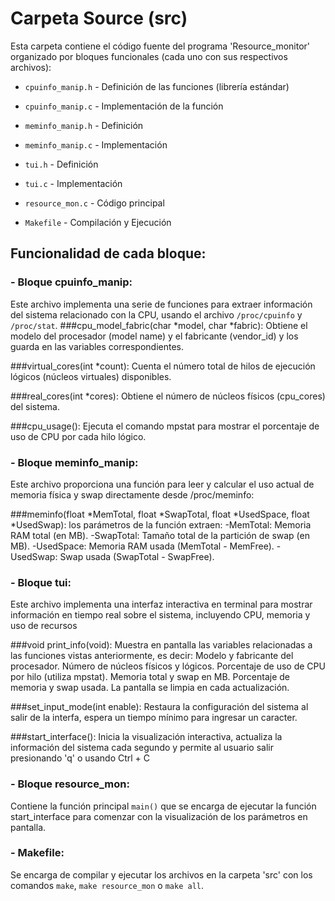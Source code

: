 # **Carpeta Source (src)**

Esta carpeta contiene el código fuente del programa 'Resource_monitor' organizado por bloques funcionales (cada uno con sus respectivos archivos):

- `cpuinfo_manip.h` - Definición de las funciones (librería estándar)

- `cpuinfo_manip.c` - Implementación de la función 

- `meminfo_manip.h` - Definición

- `meminfo_manip.c` - Implementación

- `tui.h` - Definición

- `tui.c` - Implementación

- `resource_mon.c` - Código principal

- `Makefile` - Compilación y Ejecución


## Funcionalidad de cada bloque:

### **- Bloque cpuinfo_manip:**

Este archivo implementa una serie de funciones para extraer información del sistema relacionado con la CPU, usando el archivo `/proc/cpuinfo` y `/proc/stat`. 
  ###cpu_model_fabric(char *model, char *fabric): 
  Obtiene el modelo del procesador (model name) y el fabricante (vendor_id) y    los guarda en las variables correspondientes.

  ###virtual_cores(int *count): Cuenta el número total de hilos de ejecución     lógicos (núcleos virtuales) disponibles.

  ###real_cores(int *cores): Obtiene el número de núcleos físicos (cpu_cores)     del sistema. 

  ###cpu_usage(): Ejecuta el comando mpstat para mostrar el porcentaje de uso     de CPU por cada hilo lógico.

### **- Bloque meminfo_manip:**

Este archivo proporciona una función para leer y calcular el uso actual de memoria física y swap directamente desde /proc/meminfo:

  ###meminfo(float *MemTotal, float *SwapTotal, float *UsedSpace, float          *UsedSwap): los parámetros de la función extraen: 
      -MemTotal: Memoria RAM total (en MB).
      -SwapTotal: Tamaño total de la partición de swap (en MB).
      -UsedSpace: Memoria RAM usada (MemTotal - MemFree).
      -UsedSwap: Swap usada (SwapTotal - SwapFree).
      
### **- Bloque tui:**
Este archivo implementa una interfaz interactiva en terminal para mostrar información en tiempo real sobre el sistema, incluyendo CPU, memoria y uso de recursos

  ###void print_info(void): Muestra en pantalla las variables relacionadas a     las funciones vistas anteriormente, es decir: 
    Modelo y fabricante del procesador.
    Número de núcleos físicos y lógicos.
    Porcentaje de uso de CPU por hilo (utiliza mpstat).
    Memoria total y swap en MB.
    Porcentaje de memoria y swap usada.
    La pantalla se limpia en cada actualización.

  ###set_input_mode(int enable): Restaura la configuración del sistema al         salir de la interfa, espera un tiempo mínimo para ingresar un caracter.  

  ###start_interface(): Inicia la visualización interactiva, actualiza la         información del sistema cada segundo y permite al usuario salir presionando    'q' o usando Ctrl + C
  
### **- Bloque resource_mon:**

Contiene la función principal `main()` que se encarga de ejecutar la función start_interface para comenzar con la visualización de los parámetros en pantalla. 

### **- Makefile:**

Se encarga de compilar y ejecutar los archivos en la carpeta 'src' con los comandos `make`, `make resource_mon` o `make all`.
